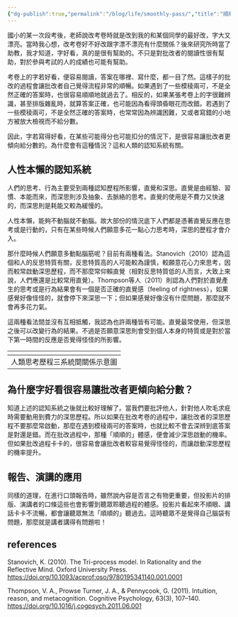 ```yaml
---
{"dg-publish":true,"permalink":"/blog/life/smoothly-pass/","title":"順順的就過去了","tags":["blog","empathy","writing","talk","psychology","dualsystem"]}
---
```



國小的某一次段考後，老師說改考卷時就是改到我的和某個同學的最好改，字大又漂亮。當時我心想，改考卷好不好改跟字漂不漂亮有什麼關係？後來研究所時當了助教，我才知道，字好看，真的是很有幫助的。不只是對批改者的閱讀性很有幫助，對於參與考試的人的成績也可能有幫助。

考卷上的字若好看，便容易閱讀，答案在哪裡、寫什麼，都一目了然。這樣子的批改的過程會讓批改者自己覺得流程非常的順暢。如果遇到了一些模稜兩可，不是全然正確的答案時，也很容易順順地就過去了。相反的，如果某張考卷上的字很難辨識，甚至排版雜亂時，就算答案正確，也可能因為看得頭昏眼花而改錯。若遇到了一些模稜兩可，不是全然正確的答案時，也常常因為辨識困難，又或者寫錯的小地方被放大檢視而不給分數。

因此，字若寫得好看，在某些可能得分也可能扣分的情況下，是很容易讓批改者更傾向給分數的。為什麼會有這種情況？這和人類的認知系統有關。

## 人性本懶的認知系統

人們的思考、行為主要受到兩種認知歷程所影響，直覺和深思。直覺是由經驗、習慣、本能而來，而深思則涉及抽象、去脈絡的思考。直覺的使用是不費力又快速的，而深思則是耗能又較為緩慢的。

人性本懶，能夠不動腦就不動腦。故大部份的情況底下人們都是憑著直覺反應在思考或是行動的，只有在某些時候人們願意多花一點心力思考時，深思的歷程才會介入。

那什麼時候人們願意多動點腦筋呢？目前有兩種看法。Stanovich（2010）認為這個和人的反思特質有關，反思特質高的人可能較為謹慎，較願意花心力來思考，因而較常啟動深思歷程，而不那麼常仰賴直覺（相對反思特質低的人而言，大致上來說，人們應還是比較常用直覺）。Thompson等人（2011）則認為人們對於直覺產生的思考或是行為結果會有一個是否正確的直覺感（feeling of rightness），如果感覺好像怪怪的，就會停下來深思一下；但如果感覺好像沒有什麼問題，那麼就不會再多花力氣。

這兩種看法間並沒有互相抵觸，我認為也許兩種皆有可能。直覺最常使用，但深思之後可以改變行為的結果。不過是否願意深思則會受到個人本身的特質或是對於當下第一時間的反應是否覺得怪怪的所影響。

| <style> .container {font-family: sans-serif; text-align: center;} .button-wrapper button {z-index: 1;height: 40px; width: 100px; margin: 10px;padding: 5px;} .excalidraw .App-menu_top .buttonList { display: flex;} .excalidraw-wrapper { height: 800px; margin: 50px; position: relative;} :root[dir="ltr"] .excalidraw .layer-ui__wrapper .zen-mode-transition.App-menu_bottom--transition-left {transform: none;} </style><script src="https://cdn.jsdelivr.net/npm/react@17/umd/react.production.min.js"></script><script src="https://cdn.jsdelivr.net/npm/react-dom@17/umd/react-dom.production.min.js"></script><script type="text/javascript" src="https://cdn.jsdelivr.net/npm/@excalidraw/excalidraw@0/dist/excalidraw.production.min.js"></script><div id="Tri_systemsexcalidraw.md1"></div><script>(function(){const InitialData={"type":"excalidraw","version":2,"source":"https://excalidraw.com","elements":[{"type":"rectangle","version":59,"versionNonce":1852447061,"isDeleted":false,"id":"1W5SlQC9IeU7JN9wMe9QQ","fillStyle":"hachure","strokeWidth":1,"strokeStyle":"solid","roughness":1,"opacity":100,"angle":0,"x":-239.99352148116327,"y":-289.87414490536065,"strokeColor":"#364fc7","backgroundColor":"transparent","width":288,"height":192,"seed":1590574427,"groupIds":[],"strokeSharpness":"round","boundElements":[{"type":"text","id":"P3JEdBgP"},{"id":"z2ex_-Yf0BO8ts3NwHyOh","type":"arrow"},{"id":"ENUdB_kvHMASfSXDHh-S2","type":"arrow"}],"updated":1664522842897,"link":null,"locked":false},{"type":"text","version":65,"versionNonce":400462459,"isDeleted":false,"id":"P3JEdBgP","fillStyle":"hachure","strokeWidth":1,"strokeStyle":"solid","roughness":1,"opacity":100,"angle":0,"x":-186.99352148116327,"y":-241.87414490536065,"strokeColor":"#364fc7","backgroundColor":"transparent","width":182,"height":96,"seed":1952096731,"groupIds":[],"strokeSharpness":"sharp","boundElements":[],"updated":1664522842897,"link":null,"locked":false,"fontSize":36,"fontFamily":4,"text":"深思\n（系統二）","rawText":"深思\n（系統二）","baseline":84,"textAlign":"center","verticalAlign":"middle","containerId":"1W5SlQC9IeU7JN9wMe9QQ","originalText":"深思\n（系統二）"},{"type":"rectangle","version":102,"versionNonce":1036147067,"isDeleted":false,"id":"0T6YQTJgAsJq41fZInAjo","fillStyle":"hachure","strokeWidth":1,"strokeStyle":"solid","roughness":1,"opacity":100,"angle":0,"x":-239.16814658621684,"y":49.60845829831544,"strokeColor":"#5c940d","backgroundColor":"transparent","width":288,"height":192,"seed":2030091669,"groupIds":[],"strokeSharpness":"round","boundElements":[{"id":"oUf6WxvD","type":"text"},{"id":"z2ex_-Yf0BO8ts3NwHyOh","type":"arrow"},{"id":"fim6Nt0rNo2B6NOo5S1ZQ","type":"arrow"}],"updated":1664522800845,"link":null,"locked":false},{"type":"text","version":119,"versionNonce":1753030427,"isDeleted":false,"id":"oUf6WxvD","fillStyle":"hachure","strokeWidth":1,"strokeStyle":"solid","roughness":1,"opacity":100,"angle":0,"x":-186.16814658621684,"y":97.60845829831544,"strokeColor":"#5c940d","backgroundColor":"transparent","width":182,"height":96,"seed":28575259,"groupIds":[],"strokeSharpness":"sharp","boundElements":[],"updated":1664522759848,"link":null,"locked":false,"fontSize":36,"fontFamily":4,"text":"直覺\n（系統一）","rawText":"直覺\n（系統一）","baseline":84,"textAlign":"center","verticalAlign":"middle","containerId":"0T6YQTJgAsJq41fZInAjo","originalText":"直覺\n（系統一）"},{"type":"rectangle","version":317,"versionNonce":1043847195,"isDeleted":false,"id":"R-ou4hgSmuV787CqFJ5-7","fillStyle":"hachure","strokeWidth":1,"strokeStyle":"solid","roughness":1,"opacity":100,"angle":0,"x":102.37312552526748,"y":-177.0129570376733,"strokeColor":"#c92a2a","backgroundColor":"transparent","width":288,"height":192,"seed":1245082779,"groupIds":[],"strokeSharpness":"round","boundElements":[{"id":"RYbgz1ab","type":"text"},{"id":"fim6Nt0rNo2B6NOo5S1ZQ","type":"arrow"},{"id":"ENUdB_kvHMASfSXDHh-S2","type":"arrow"}],"updated":1664522826898,"link":null,"locked":false},{"type":"text","version":330,"versionNonce":1579275611,"isDeleted":false,"id":"RYbgz1ab","fillStyle":"hachure","strokeWidth":1,"strokeStyle":"solid","roughness":1,"opacity":100,"angle":0,"x":155.37312552526748,"y":-129.0129570376733,"strokeColor":"#c92a2a","backgroundColor":"transparent","width":182,"height":96,"seed":1913452181,"groupIds":[],"strokeSharpness":"sharp","boundElements":[],"updated":1664522789177,"link":null,"locked":false,"fontSize":36,"fontFamily":4,"text":"反思\n（系統三）","rawText":"反思\n（系統三）","baseline":84,"textAlign":"center","verticalAlign":"middle","containerId":"R-ou4hgSmuV787CqFJ5-7","originalText":"反思\n（系統三）"},{"id":"z2ex_-Yf0BO8ts3NwHyOh","type":"arrow","x":-102.47084640255935,"y":-80.0427383507465,"width":2.3917195073921533,"height":120.18212300398318,"angle":0,"strokeColor":"#343a40","backgroundColor":"transparent","fillStyle":"hachure","strokeWidth":4,"strokeStyle":"solid","roughness":1,"opacity":100,"groupIds":[],"strokeSharpness":"round","seed":1086075925,"version":56,"versionNonce":1023183643,"isDeleted":false,"boundElements":null,"updated":1664522842897,"link":null,"locked":false,"points":[[0,0],[-2.3917195073921533,120.18212300398318]],"lastCommittedPoint":null,"startBinding":{"elementId":"1W5SlQC9IeU7JN9wMe9QQ","focus":0.02726638140804058,"gap":17.831406554614148},"endBinding":{"elementId":"0T6YQTJgAsJq41fZInAjo","focus":-0.08082584474242771,"gap":9.469073645078765},"startArrowhead":null,"endArrowhead":"arrow"},{"id":"fim6Nt0rNo2B6NOo5S1ZQ","type":"arrow","x":66.73158382358315,"y":152.94190361311576,"width":139.1582476888227,"height":123.34481045145651,"angle":0,"strokeColor":"#343a40","backgroundColor":"transparent","fillStyle":"hachure","strokeWidth":4,"strokeStyle":"solid","roughness":1,"opacity":100,"groupIds":[],"strokeSharpness":"round","seed":1838481877,"version":157,"versionNonce":1854121589,"isDeleted":false,"boundElements":null,"updated":1664522805141,"link":null,"locked":false,"points":[[0,0],[129.67018534640295,-9.488062342419767],[139.1582476888227,-123.34481045145651]],"lastCommittedPoint":[139.1582476888227,-123.34481045145651],"startBinding":{"elementId":"0T6YQTJgAsJq41fZInAjo","focus":0.18002986472898685,"gap":17.899730409799986},"endBinding":{"elementId":"R-ou4hgSmuV787CqFJ5-7","focus":0.20569598572094652,"gap":14.610050199332534},"startArrowhead":null,"endArrowhead":"arrow"},{"id":"ENUdB_kvHMASfSXDHh-S2","type":"arrow","x":229.0828727938764,"y":-194.95371560894108,"width":170.78512216355523,"height":43.223395115467696,"angle":0,"strokeColor":"#343a40","backgroundColor":"transparent","fillStyle":"hachure","strokeWidth":4,"strokeStyle":"solid","roughness":1,"opacity":100,"groupIds":[],"strokeSharpness":"round","seed":1687228373,"version":314,"versionNonce":121210901,"isDeleted":false,"boundElements":null,"updated":1664522842898,"link":null,"locked":false,"points":[[0,0],[-22.665926706891582,-43.223395115467696],[-170.78512216355523,-35.41654760880135]],"lastCommittedPoint":[-21.084582983154974,-40.06070766799445],"startBinding":{"elementId":"R-ou4hgSmuV787CqFJ5-7","focus":0.21847715201998266,"gap":17.940758571267793},"endBinding":{"elementId":"1W5SlQC9IeU7JN9wMe9QQ","focus":-0.2738105374018875,"gap":10.291272111484432},"startArrowhead":null,"endArrowhead":"arrow"}],"appState":{"theme":"light","viewBackgroundColor":"#ffffff","currentItemStrokeColor":"#343a40","currentItemBackgroundColor":"transparent","currentItemFillStyle":"hachure","currentItemStrokeWidth":4,"currentItemStrokeStyle":"solid","currentItemRoughness":1,"currentItemOpacity":100,"currentItemFontFamily":4,"currentItemFontSize":36,"currentItemTextAlign":"left","currentItemStrokeSharpness":"round","currentItemStartArrowhead":null,"currentItemEndArrowhead":"arrow","currentItemLinearStrokeSharpness":"round","gridSize":null,"colorPalette":{}},"files":{}};InitialData.scrollToContent=true;App=()=>{const e=React.useRef(null),t=React.useRef(null),[n,i]=React.useState({width:void 0,height:void 0});return React.useEffect(()=>{i({width:t.current.getBoundingClientRect().width,height:t.current.getBoundingClientRect().height});const e=()=>{i({width:t.current.getBoundingClientRect().width,height:t.current.getBoundingClientRect().height})};return window.addEventListener("resize",e),()=>window.removeEventListener("resize",e)},[t]),React.createElement(React.Fragment,null,React.createElement("div",{className:"excalidraw-wrapper",ref:t},React.createElement(ExcalidrawLib.Excalidraw,{ref:e,width:n.width,height:n.height,initialData:InitialData,viewModeEnabled:!0,zenModeEnabled:!0,gridModeEnabled:!1})))},excalidrawWrapper=document.getElementById("Tri_systemsexcalidraw.md1");ReactDOM.render(React.createElement(App),excalidrawWrapper);})();</script> |
| :-------------------------: |
|       人類思考歷程三系統間關係示意圖       |

## 為什麼字好看很容易讓批改者更傾向給分數？

知道上述的認知系統之後就比較好理解了。當我們要批評他人，針對他人吹毛求疪時需要動用到費力的深思歷程。所以如果在批改考卷的過程中，讓批改者的深思歷程不要那麼常啟動，那麼在遇到模稜兩可的答案時，也就比較不會去深辨到底答案是對還是錯。而在批改過程中，那種「順順的」體感，便會減少深思啟動的機率。但如果批改過程卡卡的，很容易會讓批改者較容易覺得怪怪的，而讓啟動深思歷程的機率提升。

## 報告、演講的應用

同樣的道理，在進行口頭報告時，雖然說內容是否言之有物更重要，但投影片的排版、演講者的口條這些也會影響到聽眾聆聽過程的體感。投影片看起來不順眼、講話卡卡不流暢，都會讓聽眾無法「順順的」聽過去。這時聽眾不是覺得自己腦袋有問題，那麼就是講者講得有問題啦！

## references

Stanovich, K. (2010). The Tri-process model. In Rationality and the Reflective Mind. Oxford University Press. <https://doi.org/10.1093/acprof:oso/9780195341140.001.0001>

Thompson, V. A., Prowse Turner, J. A., & Pennycook, G. (2011). Intuition, reason, and metacognition. Cognitive Psychology, 63(3), 107–140. <https://doi.org/10.1016/j.cogpsych.2011.06.001>
